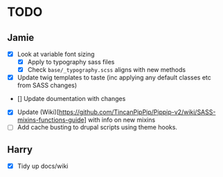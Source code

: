 # TODO

## Jamie

- [x] Look at variable font sizing
  - [x] Apply to typography sass files
  - [x] Check `base/_typography.scss` aligns with new methods
- [x] Update twig templates to taste (inc applying any default classes etc from SASS changes)
- [] Update doumentation with changes
- [x] Update (Wiki)[https://github.com/TincanPipPip/Pippip-v2/wiki/SASS-mixins-functions-guide] with info on new mixins
- [ ] Add cache busting to drupal scripts using theme hooks.

## Harry

- [x] Tidy up docs/wiki
